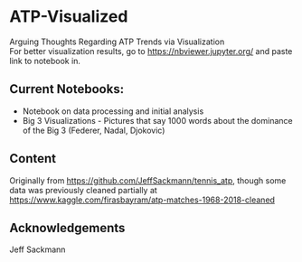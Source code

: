# ATP-Visualized
Arguing Thoughts Regarding ATP Trends via Visualization  
For better visualization results, go to https://nbviewer.jupyter.org/ and paste link to notebook in.

## Current Notebooks:
* Notebook on data processing and initial analysis
* Big 3 Visualizations - Pictures that say 1000 words about the dominance of the Big 3 (Federer, Nadal, Djokovic)

## Content
Originally from https://github.com/JeffSackmann/tennis_atp, though some data was previously cleaned partially at https://www.kaggle.com/firasbayram/atp-matches-1968-2018-cleaned

## Acknowledgements
Jeff Sackmann
